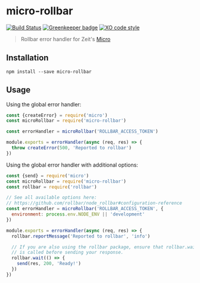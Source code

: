 # micro-rollbar

[![Build Status](https://travis-ci.org/bmealhouse/micro-rollbar.svg?branch=master)](https://travis-ci.org/bmealhouse/micro-rollbar)
[![Greenkeeper badge](https://badges.greenkeeper.io/bmealhouse/micro-rollbar.svg)](https://greenkeeper.io/)
[![XO code style](https://img.shields.io/badge/code_style-XO-5ed9c7.svg)](https://github.com/sindresorhus/xo)

> Rollbar error handler for Zeit's [Micro](https://github.com/zeit/micro)

## Installation
```shell
npm install --save micro-rollbar
```

## Usage

Using the global error handler:

```js
const {createError} = require('micro')
const microRollbar = require('micro-rollbar')

const errorHandler = microRollbar('ROLLBAR_ACCESS_TOKEN')

module.exports = errorHandler(async (req, res) => {
  throw createError(500, 'Reported to rollbar')
})
```

Using the global error handler with additional options:

```js
const {send} = require('micro')
const microRollbar = require('micro-rollbar')
const rollbar = require('rollbar')

// See all available options here:
// https://github.com/rollbar/node_rollbar#configuration-reference
const errorHandler = microRollbar('ROLLBAR_ACCESS_TOKEN', {
  environment: process.env.NODE_ENV || 'development'
})

module.exports = errorHandler(async (req, res) => {
  rollbar.reportMessage('Reported to rollbar', 'info')

  // If you are also using the rollbar package, ensure that rollbar.wait()
  // is called before sending your response.
  rollbar.wait(() => {
    send(res, 200, 'Ready!')
  })
})
```
